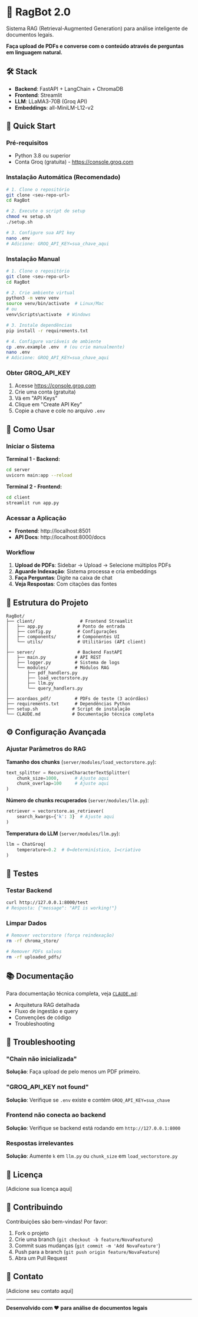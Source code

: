 # 🤖 RagBot 2.0

Sistema RAG (Retrieval-Augmented Generation) para análise inteligente de documentos legais.

**Faça upload de PDFs e converse com o conteúdo através de perguntas em linguagem natural.**

## 🛠️ Stack

- **Backend**: FastAPI + LangChain + ChromaDB
- **Frontend**: Streamlit
- **LLM**: LLaMA3-70B (Groq API)
- **Embeddings**: all-MiniLM-L12-v2

## 🚀 Quick Start

### Pré-requisitos

- Python 3.8 ou superior
- Conta Groq (gratuita) - https://console.groq.com

### Instalação Automática (Recomendado)

```bash
# 1. Clone o repositório
git clone <seu-repo-url>
cd RagBot

# 2. Execute o script de setup
chmod +x setup.sh
./setup.sh

# 3. Configure sua API key
nano .env
# Adicione: GROQ_API_KEY=sua_chave_aqui
```

### Instalação Manual

```bash
# 1. Clone o repositório
git clone <seu-repo-url>
cd RagBot

# 2. Crie ambiente virtual
python3 -m venv venv
source venv/bin/activate  # Linux/Mac
# ou
venv\Scripts\activate  # Windows

# 3. Instale dependências
pip install -r requirements.txt

# 4. Configure variáveis de ambiente
cp .env.example .env  # (ou crie manualmente)
nano .env
# Adicione: GROQ_API_KEY=sua_chave_aqui
```

### Obter GROQ_API_KEY

1. Acesse https://console.groq.com
2. Crie uma conta (gratuita)
3. Vá em "API Keys"
4. Clique em "Create API Key"
5. Copie a chave e cole no arquivo `.env`

## 🎯 Como Usar

### Iniciar o Sistema

**Terminal 1 - Backend:**
```bash
cd server
uvicorn main:app --reload
```

**Terminal 2 - Frontend:**
```bash
cd client
streamlit run app.py
```

### Acessar a Aplicação

- **Frontend**: http://localhost:8501
- **API Docs**: http://localhost:8000/docs

### Workflow

1. **Upload de PDFs**: Sidebar → Upload → Selecione múltiplos PDFs
2. **Aguarde Indexação**: Sistema processa e cria embeddings
3. **Faça Perguntas**: Digite na caixa de chat
4. **Veja Respostas**: Com citações das fontes

## 📁 Estrutura do Projeto

```
RagBot/
├── client/                 # Frontend Streamlit
│   ├── app.py             # Ponto de entrada
│   ├── config.py          # Configurações
│   ├── components/        # Componentes UI
│   └── utils/             # Utilitários (API client)
│
├── server/                # Backend FastAPI
│   ├── main.py           # API REST
│   ├── logger.py         # Sistema de logs
│   └── modules/          # Módulos RAG
│       ├── pdf_handlers.py
│       ├── load_vectorstore.py
│       ├── llm.py
│       └── query_handlers.py
│
├── acordaos_pdf/         # PDFs de teste (3 acórdãos)
├── requirements.txt      # Dependências Python
├── setup.sh             # Script de instalação
└── CLAUDE.md            # Documentação técnica completa
```

## ⚙️ Configuração Avançada

### Ajustar Parâmetros do RAG

**Tamanho dos chunks** (`server/modules/load_vectorstore.py`):
```python
text_splitter = RecursiveCharacterTextSplitter(
    chunk_size=1000,      # Ajuste aqui
    chunk_overlap=100     # Ajuste aqui
)
```

**Número de chunks recuperados** (`server/modules/llm.py`):
```python
retriever = vectorstore.as_retriever(
    search_kwargs={'k': 3}  # Ajuste aqui
)
```

**Temperatura do LLM** (`server/modules/llm.py`):
```python
llm = ChatGroq(
    temperature=0.2  # 0=determinístico, 1=criativo
)
```

## 🧪 Testes

### Testar Backend
```bash
curl http://127.0.0.1:8000/test
# Resposta: {"message": "API is working!"}
```

### Limpar Dados
```bash
# Remover vectorstore (força reindexação)
rm -rf chroma_store/

# Remover PDFs salvos
rm -rf uploaded_pdfs/
```

## 📚 Documentação

Para documentação técnica completa, veja [`CLAUDE.md`](CLAUDE.md):
- Arquitetura RAG detalhada
- Fluxo de ingestão e query
- Convenções de código
- Troubleshooting

## 🐛 Troubleshooting

### "Chain não inicializada"
**Solução**: Faça upload de pelo menos um PDF primeiro.

### "GROQ_API_KEY not found"
**Solução**: Verifique se `.env` existe e contém `GROQ_API_KEY=sua_chave`

### Frontend não conecta ao backend
**Solução**: Verifique se backend está rodando em `http://127.0.0.1:8000`

### Respostas irrelevantes
**Solução**: Aumente `k` em `llm.py` ou `chunk_size` em `load_vectorstore.py`

## 📝 Licença

[Adicione sua licença aqui]

## 👥 Contribuindo

Contribuições são bem-vindas! Por favor:

1. Fork o projeto
2. Crie uma branch (`git checkout -b feature/NovaFeature`)
3. Commit suas mudanças (`git commit -m 'Add NovaFeature'`)
4. Push para a branch (`git push origin feature/NovaFeature`)
5. Abra um Pull Request

## 📧 Contato

[Adicione seu contato aqui]

---

**Desenvolvido com ❤️ para análise de documentos legais**
